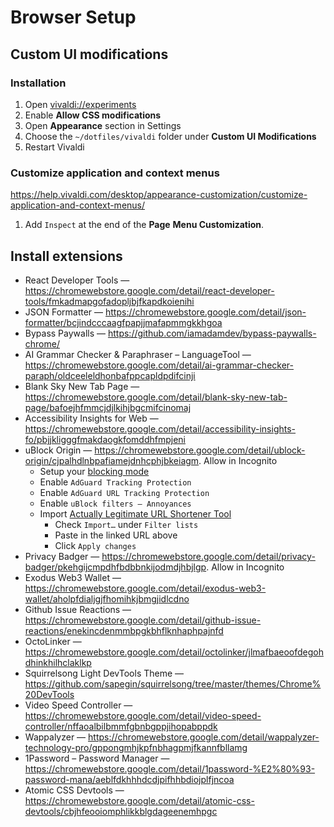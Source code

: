 # Browser Setup

## Custom UI modifications

### Installation

1. Open [vivaldi://experiments](vivaldi://experiments)
1. Enable **Allow CSS modifications**
1. Open **Appearance** section in Settings
1. Choose the `~/dotfiles/vivaldi` folder under **Custom UI Modifications**
1. Restart Vivaldi

### Customize application and context menus

<https://help.vivaldi.com/desktop/appearance-customization/customize-application-and-context-menus/>

1. Add `Inspect` at the end of the **Page** **Menu Customization**.

## Install extensions

- React Developer Tools — <https://chromewebstore.google.com/detail/react-developer-tools/fmkadmapgofadopljbjfkapdkoienihi>
- JSON Formatter — <https://chromewebstore.google.com/detail/json-formatter/bcjindcccaagfpapjjmafapmmgkkhgoa>
- Bypass Paywalls — <https://github.com/iamadamdev/bypass-paywalls-chrome/>
- AI Grammar Checker & Paraphraser – LanguageTool — <https://chromewebstore.google.com/detail/ai-grammar-checker-paraph/oldceeleldhonbafppcapldpdifcinji>
- Blank Sky New Tab Page — <https://chromewebstore.google.com/detail/blank-sky-new-tab-page/bafoejhfmmcjdjlkihjbgcmifcinomaj>
- Accessibility Insights for Web — <https://chromewebstore.google.com/detail/accessibility-insights-fo/pbjjkligggfmakdaogkfomddhfmpjeni>
- uBlock Origin — <https://chromewebstore.google.com/detail/ublock-origin/cjpalhdlnbpafiamejdnhcphjbkeiagm>. Allow in Incognito
  - Setup your [blocking mode](https://github.com/gorhill/uBlock/wiki/Blocking-mode)
  - Enable `AdGuard Tracking Protection`
  - Enable `AdGuard URL Tracking Protection`
  - Enable `uBlock filters – Annoyances`
  - Import [Actually Legitimate URL Shortener Tool](https://raw.githubusercontent.com/DandelionSprout/adfilt/master/LegitimateURLShortener.txt)
    - Check `Import…` under `Filter lists`
    - Paste in the linked URL above
    - Click `Apply changes`
- Privacy Badger — <https://chromewebstore.google.com/detail/privacy-badger/pkehgijcmpdhfbdbbnkijodmdjhbjlgp>. Allow in Incognito
- Exodus Web3 Wallet — <https://chromewebstore.google.com/detail/exodus-web3-wallet/aholpfdialjgjfhomihkjbmgjidlcdno>
- Github Issue Reactions — <https://chromewebstore.google.com/detail/github-issue-reactions/enekincdenmmbpgkbhflknhaphpajnfd>
- OctoLinker — <https://chromewebstore.google.com/detail/octolinker/jlmafbaeoofdegohdhinkhilhclaklkp>
- Squirrelsong Light DevTools Theme — <https://github.com/sapegin/squirrelsong/tree/master/themes/Chrome%20DevTools>
- Video Speed Controller — <https://chromewebstore.google.com/detail/video-speed-controller/nffaoalbilbmmfgbnbgppjihopabppdk>
- Wappalyzer — <https://chromewebstore.google.com/detail/wappalyzer-technology-pro/gppongmhjkpfnbhagpmjfkannfbllamg>
- 1Password – Password Manager — <https://chromewebstore.google.com/detail/1password-%E2%80%93-password-mana/aeblfdkhhhdcdjpifhhbdiojplfjncoa>
- Atomic CSS Devtools — <https://chromewebstore.google.com/detail/atomic-css-devtools/cbjhfeooiomphlikkblgdageenemhpgc>
